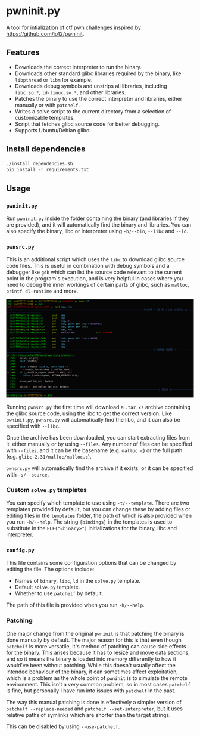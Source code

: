 # pwninit.py

A tool for intialization of ctf pwn challenges inspired by https://github.com/io12/pwninit.

## Features

* Downloads the correct interpreter to run the binary.
* Downloads other standard glibc libraries required by the binary, like `libpthread` or `libm` for example.
* Downloads debug symbols and unstrips all libraries, including `libc.so.*`, `ld-linux.so.*`, and other libraries.
* Patches the binary to use the correct interpreter and libraries, either manually or with `patchelf`.
* Writes a solve script to the current directory from a selection of customizable templates.
* Script that fetches glibc source code for better debugging.
* Supports Ubuntu/Debian glibc.

## Install dependencies

```bash
./install_dependencies.sh
pip install -r requirements.txt
```

## Usage

### `pwninit.py`

Run `pwninit.py` inside the folder containing the binary (and libraries if they are provided), and it will automatically find the binary and libraries.
You can also specify the binary, libc or interpreter using `-b/--bin`, `--libc` and `--ld`.

### `pwnsrc.py`

This is an additional script which uses the `libc` to download glibc source code files.
This is useful in combination with debug symbols and a debugger like `gdb` which can list the source code relevant to the current point in the program's execution, and is very helpful in cases where you need to debug the inner workings of certain parts of glibc, such as `malloc`, `printf`, `dl-runtime` and more.

![](assets/gdb_malloc_example.png)

Running `pwnsrc.py` the first time will download a `.tar.xz` archive containing the glibc source code, using the libc to get the correct version.
Like `pwninit.py`, `pwnsrc.py` will automatically find the libc, and it can also be specified with `--libc`.

Once the archive has been downloaded, you can start extracting files from it, either manually or by using `--files`.
Any number of files can be specified with `--files`, and it can be the basename (e.g. `malloc.c`) or the full path (e.g. `glibc-2.31/malloc/malloc.c`).

`pwnsrc.py` will automatically find the archive if it exists, or it can be specified with `-s/--source`.

### Custom `solve.py` templates

You can specify which template to use using `-t/--template`.
There are two templates provided by default, but you can change these by adding files or editing files in the `templates` folder, the path of which is also provided when you run `-h/--help`.
The string `{bindings}` in the templates is used to substitute in the `ELF("<binary>")` initializations for the binary, libc and interpreter.

### `config.py`

This file contains some configuration options that can be changed by editing the file.
The options include:
* Names of `binary`, `libc`, `ld` in the `solve.py` template.
* Default `solve.py` template.
* Whether to use `patchelf` by default.

The path of this file is provided when you run `-h/--help`.

### Patching

One major change from the original `pwninit` is that patching the binary is done manually by default.
The major reason for this is that even though `patchelf` is more versatile, it's method of patching can cause side effects for the binary.
This arises because it has to resize and move data sections, and so it means the binary is loaded into memory differently to how it would've been without patching.
While this doesn't usually affect the intended behaviour of the binary, it can sometimes affect exploitation, which is a problem as the whole point of `pwninit` is to simulate the remote environment.
This isn't a very common problem, so in most cases `patchelf` is fine, but personally I have run into issues with `patchelf` in the past.

The way this manual patching is done is effectively a simpler version of `patchelf --replace-needed` and `patchelf --set-interpreter`, but it uses relative paths of symlinks which are shorter than the target strings.

This can be disabled by using `--use-patchelf`.
